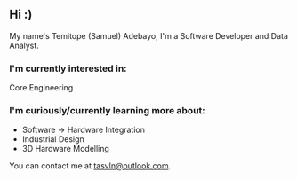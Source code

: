 ## Hi :)

My name's Temitope (Samuel) Adebayo, I'm a Software Developer and Data Analyst.

### I'm currently interested in:

Core Engineering

### I'm curiously/currently learning more about:

- Software -> Hardware Integration
- Industrial Design
- 3D Hardware Modelling

You can contact me at <tasvln@outlook.com>.

